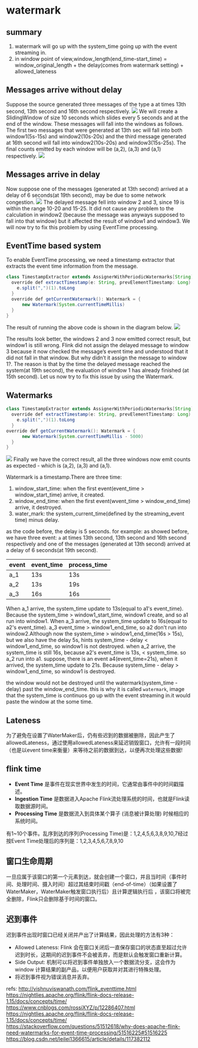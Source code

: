 # watermark


## summary
1. watermark will go up with the system_time going up with the event streaming in.
2. in window point of view,window_length(end_time-start_time) = window_original_length +  the delay(comes from watermark setting) + allowed_lateness



## Messages arrive without delay
Suppose the source generated three messages of the type a at times 13th second, 13th second and 16th second respectively. 
![](./pyflink_watermark/1.png)
We will create a SlidingWindow of size 10 seconds which slides every 5 seconds and at the end of the window.
These messages will fall into the windows as follows. The first two messages that were generated at 13th sec will fall into both window1(5s-15s) and window2(10s-20s) and the third message generated at 16th second will fall into window2(10s-20s) and window3(15s-25s). The final counts emitted by each window will be (a,2), (a,3) and (a,1) respectively.
![](./pyflink_watermark/2.png)

## Messages arrive in delay
Now suppose one of the messages (generated at 13th second) arrived at a delay of 6 seconds(at 19th second), may be due to some network congestion.
![](./pyflink_watermark/3.png)
The delayed message fell into window 2 and 3, since 19 is within the range 10-20 and 15-25. It did not cause any problem to the calculation in window2 (because the message was anyways supposed to fall into that window) but it affected the result of window1 and window3. We will now try to fix this problem by using EventTime processing.



## EventTime based system
To enable EventTime processing, we need a timestamp extractor that extracts the event time information from the message. 

```java
class TimestampExtractor extends AssignerWithPeriodicWatermarks[String] with Serializable {
  override def extractTimestamp(e: String, prevElementTimestamp: Long) = {
    e.split(",")(1).toLong 
  }
  override def getCurrentWatermark(): Watermark = { 
      new Watermark(System.currentTimeMillis)
  }
}
```
The result of running the above code is shown in the diagram below.
![](./pyflink_watermark/4.png)

The results look better, the windows 2 and 3 now emitted correct result, but window1 is still wrong. Flink did not assign the delayed message to window 3 because it now checked the message’s event time and understood that it did not fall in that window. But why didn’t it assign the message to window 1?. The reason is that by the time the delayed message reached the system(at 19th second), the evaluation of window 1 has already finished (at 15th second). Let us now try to fix this issue by using the Watermark.

## Watermarks
```java
class TimestampExtractor extends AssignerWithPeriodicWatermarks[String] with Serializable {
  override def extractTimestamp(e: String, prevElementTimestamp: Long) = {
    e.split(",")(1).toLong 
  }
override def getCurrentWatermark(): Watermark = { 
      new Watermark(System.currentTimeMillis - 5000)
  }
}
```
![](./pyflink_watermark/5.png)
Finally we have the correct result, all the three windows now emit counts as expected - which is (a,2), (a,3) and (a,1).


Watermark is a timestamp.There are three time:
1. window_start_time: when the first event(event_time > window_start_time) arrive, it created.
2. window_end_time: when the first event(wvent_time > window_end_time) arrive, it destroyed.
3. water_mark: the system_current_time(defined by the streaming_event time) minus delay.

as the code before, the delay is 5 seconds. for example:
as showed before, we have three event: `a` at times 13th second, 13th second and 16th second respectively and one of the messages (generated at 13th second) arrived at a delay of 6 seconds(at 19th second).

event|event_time|process_time
--|--|--
a_1|13s|13s
a_2|13s|19s
a_3|16s|16s


When a_1 arrive, the system_time update to 13s(equal to a1's event_time). Because the system_time > window1_start_time, window1 create, and so a1 run into window1.
When a_3 arrive, the system_time update to 16s(equal to a2's event_time). a_3 event_time > window1_end_time, so a2 don't run into window2.Although now the system_time > window1_end_time(16s > 15s), but we also have the delay 5s, hints system_time - delay < window1_end_time, so window1 is not destroyed.
when a_2 arrive, the system_time is still 16s, because a2's event_time is 13s, < system_time. so a_2 run into a1.
suppose, there is an event a4(event_time=21s), when it arrived, the system_time update to 21s. Because system_time - delay > window1_end_time, so window1 is destroyed.

the window would not be destroyed until the watermark(system_time - delay) past the window_end_time. this is why it is called `watermark`, image that the system_time is continuos go up with the event streaming in.it would paste the window at the some time.

## Lateness
为了避免在设置了WaterMaker后，仍有些迟到的数据被删除，因此产生了allowedLateness，通过使用allowedLateness来延迟销毁窗口，允许有一段时间（也是以event time来衡量）来等待之前的数据到达，以便再次处理这些数据!




## flink time
- **Event Time** 是事件在现实世界中发生的时间，它通常由事件中的时间戳描述。
- **Ingestion Time** 是数据进入Apache Flink流处理系统的时间，也就是Flink读取数据源时间。
- **Processing Time** 是数据流入到具体某个算子 (消息被计算处理) 时候相应的系统时间。

有1~10个事件。乱序到达的序列(Processing Time)是：1,2,4,5,6,3,8,9,10,7经过按Event Time处理后的序列是：1,2,3,4,5,6,7,8,9,10

## 窗口生命周期
一旦应属于该窗口的第一个元素到达，就会创建一个窗口，并且当时间（事件时间、处理时间、摄入时间）超过其结束时间戳（end-of-time）（如果设置了WaterMaker，WaterMaker触发窗口执行后）且计算逻辑执行后 ，该窗口将被完全删除，Flink只会删除基于时间的窗口。

## 迟到事件
迟到事件出现时窗口已经关闭并产出了计算结果，因此处理的方法有3种：
- Allowed Lateness: Flink 会在窗口关闭后一直保存窗口的状态直至超过允许迟到时长，这期间的迟到事件不会被丢弃，而是默认会触发窗口重新计算。
- Side Output: 机制可以将迟到事件单独放入一个数据流分支，这会作为 window 计算结果的副产品，以便用户获取并对其进行特殊处理。
- 将迟到事件视为错误消息并丢弃。


refs:
http://vishnuviswanath.com/flink_eventtime.html
https://nightlies.apache.org/flink/flink-docs-release-1.15/docs/concepts/time/
https://www.cnblogs.com/rossiXYZ/p/12286407.html
https://nightlies.apache.org/flink/flink-docs-release-1.15/docs/concepts/time/
https://stackoverflow.com/questions/51512618/why-does-apache-flink-need-watermarks-for-event-time-processing/51516225#51516225
https://blog.csdn.net/leilei1366615/article/details/117382112